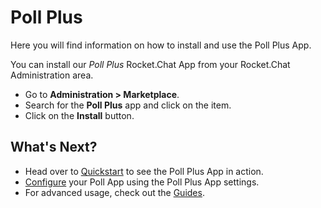 # Poll Plus

Here you will find information on how to install and use the Poll Plus App.

You can install our _Poll Plus_ Rocket.Chat App from your Rocket.Chat Administration area.

* Go to **Administration > Marketplace**.
* Search for the **Poll Plus** app and click on the item.
* Click on the **Install** button.

## What's Next?

* Head over to [Quickstart](quickstart.md) to see the Poll Plus App in action.
* [Configure](settings.md) your Poll App using the Poll Plus App settings.
* For advanced usage, check out the [Guides](guides/mixed-visibility-polls.md).
